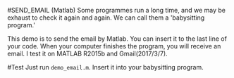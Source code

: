 #SEND_EMAIL (Matlab)
Some programmes run a long time, and we may be exhaust to check it again and again. We can call them a 'babysitting program.' 

This demo is to send the email by Matlab. You can insert it to the last line of your code.
When your computer finishes the program, you will receive an email.
I test it on MATLAB R2015b and Gmail(2017/3/7).

#Test
Just run `demo_email.m`.
Insert it into your babysitting program.
